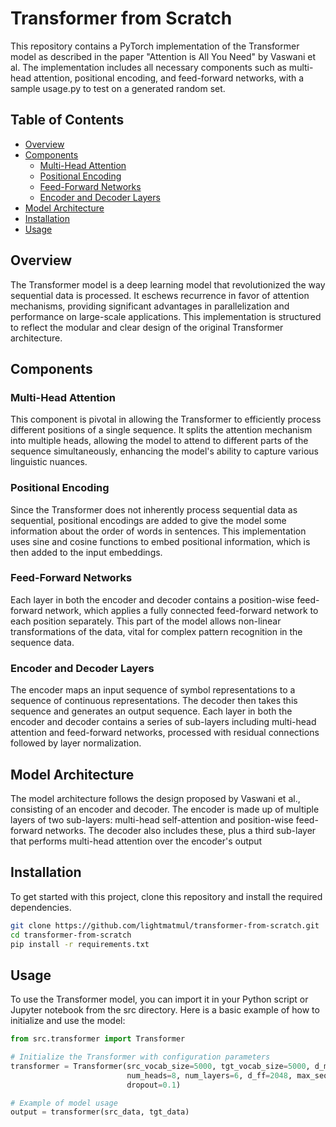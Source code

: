 # Transformer from Scratch

This repository contains a PyTorch implementation of the Transformer model as described in the paper "Attention is All You Need" by Vaswani et al. The implementation includes all necessary components such as multi-head attention, positional encoding, and feed-forward networks, with a sample usage.py to test on a generated random set.
  
## Table of Contents

- [Overview](#overview)
- [Components](#components)
  - [Multi-Head Attention](#multi-head-attention)
  - [Positional Encoding](#positional-encoding)
  - [Feed-Forward Networks](#feed-forward-networks)
  - [Encoder and Decoder Layers](#encoder-and-decoder-layers)
- [Model Architecture](#model-architecture)
- [Installation](#installation)
- [Usage](#usage)


## Overview

The Transformer model is a deep learning model that revolutionized the way sequential data is processed. It eschews recurrence in favor of attention mechanisms, providing significant advantages in parallelization and performance on large-scale applications. This implementation is structured to reflect the modular and clear design of the original Transformer architecture.


## Components

### Multi-Head Attention

This component is pivotal in allowing the Transformer to efficiently process different positions of a single sequence. It splits the attention mechanism into multiple heads, allowing the model to attend to different parts of the sequence simultaneously, enhancing the model's ability to capture various linguistic nuances.


### Positional Encoding

Since the Transformer does not inherently process sequential data as sequential, positional encodings are added to give the model some information about the order of words in sentences. This implementation uses sine and cosine functions to embed positional information, which is then added to the input embeddings.


### Feed-Forward Networks

Each layer in both the encoder and decoder contains a position-wise feed-forward network, which applies a fully connected feed-forward network to each position separately. This part of the model allows non-linear transformations of the data, vital for complex pattern recognition in the sequence data.


### Encoder and Decoder Layers

The encoder maps an input sequence of symbol representations to a sequence of continuous representations. The decoder then takes this sequence and generates an output sequence. Each layer in both the encoder and decoder contains a series of sub-layers including multi-head attention and feed-forward networks, processed with residual connections followed by layer normalization.


## Model Architecture

The model architecture follows the design proposed by Vaswani et al., consisting of an encoder and decoder. The encoder is made up of multiple layers of two sub-layers: multi-head self-attention and position-wise feed-forward networks. The decoder also includes these, plus a third sub-layer that performs multi-head attention over the encoder's output


## Installation

To get started with this project, clone this repository and install the required dependencies.

```bash
git clone https://github.com/lightmatmul/transformer-from-scratch.git
cd transformer-from-scratch
pip install -r requirements.txt
```

## Usage

To use the Transformer model, you can import it in your Python script or Jupyter notebook from the src directory. Here is a basic example of how to initialize and use the model:

```python
from src.transformer import Transformer

# Initialize the Transformer with configuration parameters
transformer = Transformer(src_vocab_size=5000, tgt_vocab_size=5000, d_model=512,
                          num_heads=8, num_layers=6, d_ff=2048, max_seq_length=100,
                          dropout=0.1)

# Example of model usage
output = transformer(src_data, tgt_data)
```
